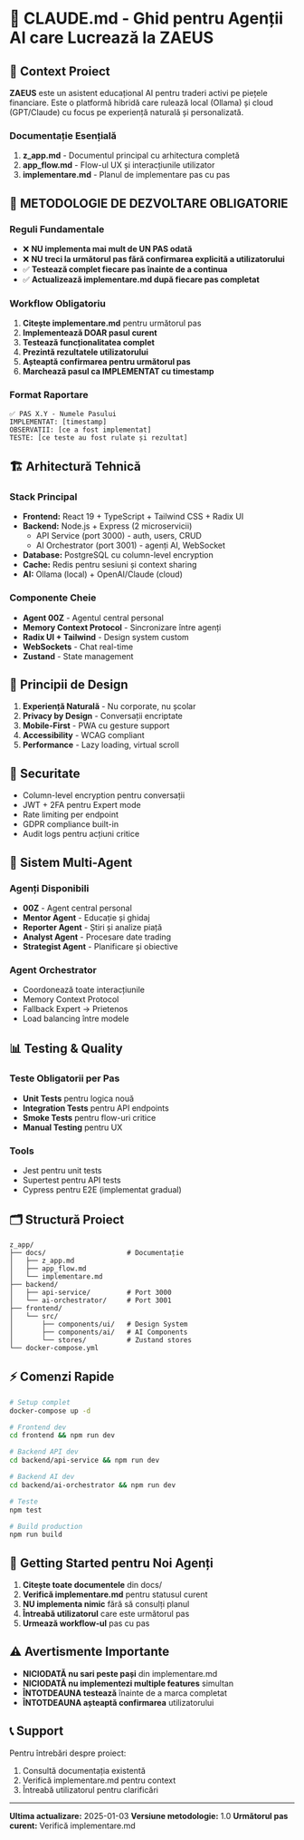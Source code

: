 # 🤖 CLAUDE.md - Ghid pentru Agenții AI care Lucrează la ZAEUS

## 📖 Context Proiect

**ZAEUS** este un asistent educațional AI pentru traderi activi pe piețele financiare. Este o platformă hibridă care rulează local (Ollama) și cloud (GPT/Claude) cu focus pe experiență naturală și personalizată.

### Documentație Esențială
1. **z_app.md** - Documentul principal cu arhitectura completă
2. **app_flow.md** - Flow-ul UX și interacțiunile utilizator
3. **implementare.md** - Planul de implementare pas cu pas

## 🚨 METODOLOGIE DE DEZVOLTARE OBLIGATORIE

### Reguli Fundamentale
- ❌ **NU implementa mai mult de UN PAS odată**
- ❌ **NU treci la următorul pas fără confirmarea explicită a utilizatorului**
- ✅ **Testează complet fiecare pas înainte de a continua**
- ✅ **Actualizează implementare.md după fiecare pas completat**

### Workflow Obligatoriu
1. **Citește implementare.md** pentru următorul pas
2. **Implementează DOAR pasul curent**
3. **Testează funcționalitatea complet**
4. **Prezintă rezultatele utilizatorului**
5. **Așteaptă confirmarea pentru următorul pas**
6. **Marchează pasul ca IMPLEMENTAT cu timestamp**

### Format Raportare
```
✅ PAS X.Y - Numele Pasului
IMPLEMENTAT: [timestamp]
OBSERVAȚII: [ce a fost implementat]
TESTE: [ce teste au fost rulate și rezultat]
```

## 🏗️ Arhitectură Tehnică

### Stack Principal
- **Frontend:** React 19 + TypeScript + Tailwind CSS + Radix UI
- **Backend:** Node.js + Express (2 microservicii)
  - API Service (port 3000) - auth, users, CRUD
  - AI Orchestrator (port 3001) - agenți AI, WebSocket
- **Database:** PostgreSQL cu column-level encryption
- **Cache:** Redis pentru sesiuni și context sharing
- **AI:** Ollama (local) + OpenAI/Claude (cloud)

### Componente Cheie
- **Agent 00Z** - Agentul central personal
- **Memory Context Protocol** - Sincronizare între agenți
- **Radix UI + Tailwind** - Design system custom
- **WebSockets** - Chat real-time
- **Zustand** - State management

## 🎯 Principii de Design

1. **Experiență Naturală** - Nu corporate, nu școlar
2. **Privacy by Design** - Conversații encriptate
3. **Mobile-First** - PWA cu gesture support
4. **Accessibility** - WCAG compliant
5. **Performance** - Lazy loading, virtual scroll

## 🔐 Securitate

- Column-level encryption pentru conversații
- JWT + 2FA pentru Expert mode
- Rate limiting per endpoint
- GDPR compliance built-in
- Audit logs pentru acțiuni critice

## 🤖 Sistem Multi-Agent

### Agenți Disponibili
- **00Z** - Agent central personal
- **Mentor Agent** - Educație și ghidaj
- **Reporter Agent** - Știri și analize piață
- **Analyst Agent** - Procesare date trading
- **Strategist Agent** - Planificare și obiective

### Agent Orchestrator
- Coordonează toate interacțiunile
- Memory Context Protocol
- Fallback Expert → Prietenos
- Load balancing între modele

## 📊 Testing & Quality

### Teste Obligatorii per Pas
- **Unit Tests** pentru logica nouă
- **Integration Tests** pentru API endpoints
- **Smoke Tests** pentru flow-uri critice
- **Manual Testing** pentru UX

### Tools
- Jest pentru unit tests
- Supertest pentru API tests
- Cypress pentru E2E (implementat gradual)

## 🗂️ Structură Proiect

```
z_app/
├── docs/                    # Documentație
│   ├── z_app.md
│   ├── app_flow.md
│   └── implementare.md
├── backend/
│   ├── api-service/         # Port 3000
│   └── ai-orchestrator/     # Port 3001
├── frontend/
│   └── src/
│       ├── components/ui/   # Design System
│       ├── components/ai/   # AI Components
│       └── stores/          # Zustand stores
└── docker-compose.yml
```

## ⚡ Comenzi Rapide

```bash
# Setup complet
docker-compose up -d

# Frontend dev
cd frontend && npm run dev

# Backend API dev
cd backend/api-service && npm run dev

# Backend AI dev
cd backend/ai-orchestrator && npm run dev

# Teste
npm test

# Build production
npm run build
```

## 🚀 Getting Started pentru Noi Agenți

1. **Citește toate documentele** din docs/
2. **Verifică implementare.md** pentru statusul curent
3. **NU implementa nimic** fără să consulți planul
4. **Întreabă utilizatorul** care este următorul pas
5. **Urmează workflow-ul** pas cu pas

## ⚠️ Avertismente Importante

- **NICIODATĂ nu sari peste pași** din implementare.md
- **NICIODATĂ nu implementezi multiple features** simultan
- **ÎNTOTDEAUNA testează** înainte de a marca completat
- **ÎNTOTDEAUNA așteaptă confirmarea** utilizatorului

## 📞 Support

Pentru întrebări despre proiect:
1. Consultă documentația existentă
2. Verifică implementare.md pentru context
3. Întreabă utilizatorul pentru clarificări

---

**Ultima actualizare:** 2025-01-03
**Versiune metodologie:** 1.0
**Următorul pas curent:** Verifică implementare.md